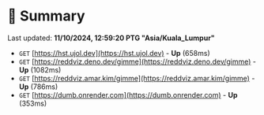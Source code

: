 # 📖 Summary
Last updated: **11/10/2024, 12:59:20 PTG "Asia/Kuala_Lumpur"**

- `GET` [https://hst.ujol.dev](https://hst.ujol.dev) - **Up** (658ms)
- `GET` [https://reddviz.deno.dev/gimme](https://reddviz.deno.dev/gimme) - **Up** (1082ms)
- `GET` [https://reddviz.amar.kim/gimme](https://reddviz.amar.kim/gimme) - **Up** (786ms)
- `GET` [https://dumb.onrender.com](https://dumb.onrender.com) - **Up** (353ms)
